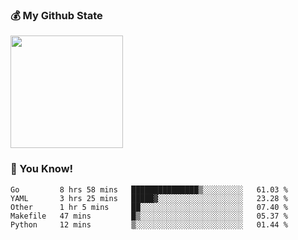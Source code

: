 ### :moneybag: My Github State

<img height="180em" src="https://github-readme-stats.vercel.app/api?username=G-Asura&show_icons=true&hide_border=true&count_private=true&include_all_commits=true" />

### :pill: You Know!
<!--START_SECTION:waka-->

```text
Go         8 hrs 58 mins   ███████████████▒░░░░░░░░░   61.03 %
YAML       3 hrs 25 mins   █████▓░░░░░░░░░░░░░░░░░░░   23.28 %
Other      1 hr 5 mins     ██░░░░░░░░░░░░░░░░░░░░░░░   07.40 %
Makefile   47 mins         █▒░░░░░░░░░░░░░░░░░░░░░░░   05.37 %
Python     12 mins         ▒░░░░░░░░░░░░░░░░░░░░░░░░   01.44 %
```

<!--END_SECTION:waka-->

<!--
**G-Asura/G-Asura** is a ✨ _special_ ✨ repository because its `README.md` (this file) appears on your GitHub profile.

Here are some ideas to get you started:

- 🔭 I’m currently working on ...
- 🌱 I’m currently learning ...
- 👯 I’m looking to collaborate on ...
- 🤔 I’m looking for help with ...
- 💬 Ask me about ...
- 📫 How to reach me: ...
- 😄 Pronouns: ...
- ⚡ Fun fact: ...
-->
